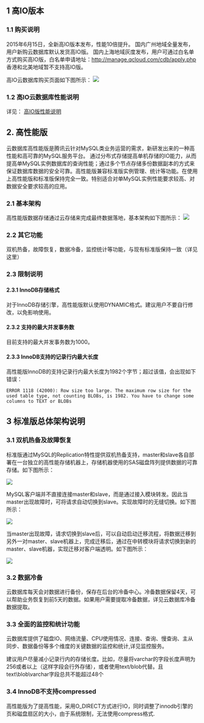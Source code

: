 ## 1 高IO版本
### 1.1 购买说明
2015年6月15日，全新高IO版本发布，性能10倍提升。
国内广州地域全量发布，用户新购云数据库默认发货高IO版。
国内上海地域灰度发布，用户可通过白名单方式购买高IO版，白名单申请地址：http://manage.qcloud.com/cdb/apply.php 
香港和北美地域暂不支持高IO版。

高IO云数据库购买页面如下图所示：
![](//mccdn.qcloud.com/img568280339e902.png)

### 1.2 高IO云数据库性能说明

详见： [高IO版性能说明](http://cloud.tencent.com/doc/product/236/%E5%90%84%E7%89%88%E6%9C%AC%E6%80%A7%E8%83%BD%E8%AF%B4%E6%98%8E#2-高io版性能说明)

##  2. 高性能版
云数据库高性能版是腾讯云针对MySQL类业务运营的需求，新研发出来的一种高性能和高可靠的MySQL服务平台。
通过分布式存储提高单机存储的IO能力，从而提高单MySQL实例数据库的查询性能；通过多个节点存储多份数据副本的方式来保证数据库数据的安全可靠。高性能版兼容标准版实例管理、统计等功能。在使用上高性能版和标准版保持完全一致。特别适合对单MySQL实例性能要求较高、对数据安全要求较高的应用。

### 2.1 基本架构

高性能版数据存储通过云存储来完成最终数据落地，基本架构如下图所示：
![](//mccdn.qcloud.com/img568281130fbe2.png)

### 2.2 其它功能

双机热备，故障恢复，数据冷备，监控统计等功能，与现有标准版保持一致（详见这里）

### 2.3 限制说明

#### 2.3.1 InnoDB存储格式

对于InnoDB存储引擎，高性能版默认使用DYNAMIC格式。建议用户不要自行修改，以免影响使用。

#### 2.3.2 支持的最大并发事务数

目前支持的最大并发事务数为1000。

#### 2.3.3 InnoDB支持的记录行内最大长度

高性能版InnoDB的支持记录行内最大长度为1982个字节；超过该值，会出现如下错误：

```
ERROR 1118 (42000): Row size too large. The maximum row size for the used table type, not counting BLOBs, is 1982. You have to change some columns to TEXT or BLOBs 
```

## 3 标准版总体架构说明

### 3.1 双机热备及故障恢复

标准版通过MySQL的Replication特性提供双机热备支持，master和slave各自部署在一台独立的高性能存储机器上，存储机器使用的SAS磁盘阵列提供数据的可靠存储。如下图所示：

![](http://qzonestyle.gtimg.cn/qzone/vas/opensns/res/img/yunshujukubiaozhunbanshuoming-1.png)

MySQL客户端并不直接连接master和slave，而是通过接入模块转发。因此当master出现故障时，可将请求自动切换到slave。实现故障时的无缝切换。如下图所示：

![](http://qzonestyle.gtimg.cn/qzone/vas/opensns/res/img/yunshujukubiaozhunbanshuoming-2.png)

当master出现故障，请求切换到slave后，可以自动启动迁移流程，将数据迁移到另外一对master、slave机器上，完成迁移后，通过在中转模块将请求切换到新的master、slave机器，实现迁移对客户端透明。如下图所示：

![](http://qzonestyle.gtimg.cn/qzone/vas/opensns/res/img/yunshujukubiaozhunbanshuoming-3.png)

### 3.2 数据冷备

云数据库每天会对数据进行备份，保存在后台的冷备中心。冷备数据保留4天，可以帮助业务恢复到前5天的数据。如果用户需要提取冷备数据，详见云数据库冷备数据提取。

### 3.3 全面的监控和统计功能

云数据库提供了磁盘IO、网络流量、CPU使用情况、连接、查询、慢查询、主从同步、数据备份等多个维度的关键数据的监控和统计,详见监控服务。


建议用户尽量减小记录行内的存储长度。比如，尽量将varchar的字段长度声明为256或者以上（这样字段会行外存储），或者使用text/blob代替。且text\blob\varchar字段总共不能超过48个 

### 3.4 InnoDB不支持compressed

高性能版为了提高性能，采用O_DIRECT方式进行IO，同时调整了innodb引擎的页和磁盘扇区的大小，由于系统限制，无法使用compress格式.
